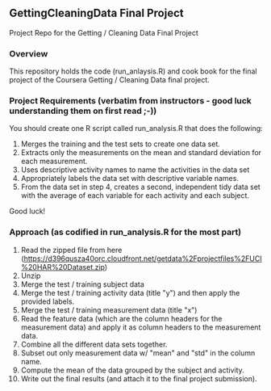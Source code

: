## GettingCleaningData Final Project
Project Repo for the Getting / Cleaning Data Final Project

### Overview
This repository holds the code (run_anlaysis.R) and cook book for the final project of the Coursera Getting / Cleaning Data final project. 

### Project Requirements (verbatim from instructors - good luck understanding them on first read ;-))
You should create one R script called run_analysis.R that does the following:

1. Merges the training and the test sets to create one data set.
2. Extracts only the measurements on the mean and standard deviation for each measurement. 
3. Uses descriptive activity names to name the activities in the data set
4. Appropriately labels the data set with descriptive variable names. 
5. From the data set in step 4, creates a second, independent tidy data set with the average of each variable for each activity and each subject.

Good luck!

### Approach (as codified in run_analysis.R for the most part)
1. Read the zipped file from here (https://d396qusza40orc.cloudfront.net/getdata%2Fprojectfiles%2FUCI%20HAR%20Dataset.zip)
2. Unzip
3. Merge the test / training subject data
4. Merge the test / training activity data (title "y") and then apply the provided labels.
5. Merge the test / training measurement data (title "x")
6. Read the feature data (which are the column headers for the measurement data) and apply it as column headers to the measurement data. 
7. Combine all the different data sets together.
8. Subset out only measurement data w/ "mean" and "std" in the column name.
9. Compute the mean of the data grouped by the subject and activity.
10. Write out the final results (and attach it to the final project submission).
